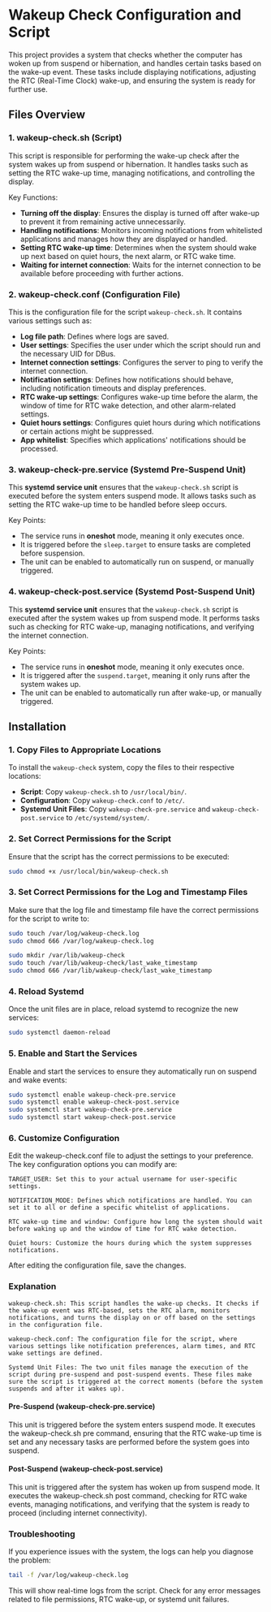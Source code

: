 # Wakeup Check Configuration and Script

This project provides a system that checks whether the computer has woken up from suspend or hibernation, and handles certain tasks based on the wake-up event. These tasks include displaying notifications, adjusting the RTC (Real-Time Clock) wake-up, and ensuring the system is ready for further use.

## Files Overview

### 1. **wakeup-check.sh** (Script)

This script is responsible for performing the wake-up check after the system wakes up from suspend or hibernation. It handles tasks such as setting the RTC wake-up time, managing notifications, and controlling the display.

Key Functions:
- **Turning off the display**: Ensures the display is turned off after wake-up to prevent it from remaining active unnecessarily.
- **Handling notifications**: Monitors incoming notifications from whitelisted applications and manages how they are displayed or handled.
- **Setting RTC wake-up time**: Determines when the system should wake up next based on quiet hours, the next alarm, or RTC wake time.
- **Waiting for internet connection**: Waits for the internet connection to be available before proceeding with further actions.

### 2. **wakeup-check.conf** (Configuration File)

This is the configuration file for the script `wakeup-check.sh`. It contains various settings such as:
- **Log file path**: Defines where logs are saved.
- **User settings**: Specifies the user under which the script should run and the necessary UID for DBus.
- **Internet connection settings**: Configures the server to ping to verify the internet connection.
- **Notification settings**: Defines how notifications should behave, including notification timeouts and display preferences.
- **RTC wake-up settings**: Configures wake-up time before the alarm, the window of time for RTC wake detection, and other alarm-related settings.
- **Quiet hours settings**: Configures quiet hours during which notifications or certain actions might be suppressed.
- **App whitelist**: Specifies which applications' notifications should be processed.

### 3. **wakeup-check-pre.service** (Systemd Pre-Suspend Unit)

This **systemd service unit** ensures that the `wakeup-check.sh` script is executed before the system enters suspend mode. It allows tasks such as setting the RTC wake-up time to be handled before sleep occurs.

Key Points:
- The service runs in **oneshot** mode, meaning it only executes once.
- It is triggered before the `sleep.target` to ensure tasks are completed before suspension.
- The unit can be enabled to automatically run on suspend, or manually triggered.

### 4. **wakeup-check-post.service** (Systemd Post-Suspend Unit)

This **systemd service unit** ensures that the `wakeup-check.sh` script is executed after the system wakes up from suspend mode. It performs tasks such as checking for RTC wake-up, managing notifications, and verifying the internet connection.

Key Points:
- The service runs in **oneshot** mode, meaning it only executes once.
- It is triggered after the `suspend.target`, meaning it only runs after the system wakes up.
- The unit can be enabled to automatically run after wake-up, or manually triggered.

## Installation

### 1. Copy Files to Appropriate Locations

To install the `wakeup-check` system, copy the files to their respective locations:

- **Script**: Copy `wakeup-check.sh` to `/usr/local/bin/`.
- **Configuration**: Copy `wakeup-check.conf` to `/etc/`.
- **Systemd Unit Files**: Copy `wakeup-check-pre.service` and `wakeup-check-post.service` to `/etc/systemd/system/`.

### 2. Set Correct Permissions for the Script

Ensure that the script has the correct permissions to be executed:

```bash
sudo chmod +x /usr/local/bin/wakeup-check.sh
```

### 3. Set Correct Permissions for the Log and Timestamp Files

Make sure that the log file and timestamp file have the correct permissions for the script to write to:

```bash
sudo touch /var/log/wakeup-check.log
sudo chmod 666 /var/log/wakeup-check.log

sudo mkdir /var/lib/wakeup-check
sudo touch /var/lib/wakeup-check/last_wake_timestamp
sudo chmod 666 /var/lib/wakeup-check/last_wake_timestamp
```

### 4. Reload Systemd

Once the unit files are in place, reload systemd to recognize the new services:

```bash
sudo systemctl daemon-reload
```

### 5. Enable and Start the Services

Enable and start the services to ensure they automatically run on suspend and wake events:

```bash
sudo systemctl enable wakeup-check-pre.service
sudo systemctl enable wakeup-check-post.service
sudo systemctl start wakeup-check-pre.service
sudo systemctl start wakeup-check-post.service
```

### 6. Customize Configuration

Edit the wakeup-check.conf file to adjust the settings to your preference. The key configuration options you can modify are:

    TARGET_USER: Set this to your actual username for user-specific settings.

    NOTIFICATION_MODE: Defines which notifications are handled. You can set it to all or define a specific whitelist of applications.

    RTC wake-up time and window: Configure how long the system should wait before waking up and the window of time for RTC wake detection.

    Quiet hours: Customize the hours during which the system suppresses notifications.

After editing the configuration file, save the changes.
### Explanation

    wakeup-check.sh: This script handles the wake-up checks. It checks if the wake-up event was RTC-based, sets the RTC alarm, monitors notifications, and turns the display on or off based on the settings in the configuration file.

    wakeup-check.conf: The configuration file for the script, where various settings like notification preferences, alarm times, and RTC wake settings are defined.

    Systemd Unit Files: The two unit files manage the execution of the script during pre-suspend and post-suspend events. These files make sure the script is triggered at the correct moments (before the system suspends and after it wakes up).

#### Pre-Suspend (wakeup-check-pre.service)

This unit is triggered before the system enters suspend mode. It executes the wakeup-check.sh pre command, ensuring that the RTC wake-up time is set and any necessary tasks are performed before the system goes into suspend.
#### Post-Suspend (wakeup-check-post.service)

This unit is triggered after the system has woken up from suspend mode. It executes the wakeup-check.sh post command, checking for RTC wake events, managing notifications, and verifying that the system is ready to proceed (including internet connectivity).
### Troubleshooting

If you experience issues with the system, the logs can help you diagnose the problem:

```bash
tail -f /var/log/wakeup-check.log
```

This will show real-time logs from the script. Check for any error messages related to file permissions, RTC wake-up, or systemd unit failures.
